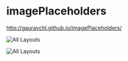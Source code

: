 imagePlaceholders
=================
http://gauravchl.github.io/imagePlaceholders/

![All Layouts](https://raw.githubusercontent.com/gauravchl/imagePlaceholders/master/Capture6.PNG)

![All Layouts](https://raw.githubusercontent.com/gauravchl/imagePlaceholders/master/Capture6.2.PNG)
